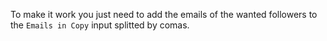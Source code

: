 To make it work you just need to add the emails of the wanted followers to the `Emails in Copy` input splitted by comas.